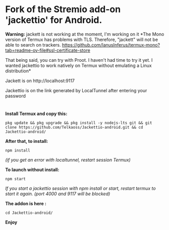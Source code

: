 # Fork of the Stremio add-on 'jackettio' for Android.

**Warning:** jackett is not working at the moment, I'm working on it
*The Mono version of Termux has problems with TLS. Therefore, "jackett" will not be able to search on trackers.
https://github.com/IanusInferus/termux-mono?tab=readme-ov-file#ssl-certificate-store

That being said, you can try with Proot. I haven't had time to try it yet. I wanted jackettio to work natively on Termux without emulating a Linux distribution*

Jackett is on http://localhost:9117

Jackettio is on the link generated by LocalTunnel after entering your password

#
**Install Termux and copy this:**
```
pkg update && pkg upgrade && pkg install -y nodejs-lts git && git clone https://github.com/Telkaoss/Jackettio-android.git && cd Jackettio-android/

```
**After that, to install:** 
```
npm install
```
*(if you get an error with localtunnel, restart session Termux)*

**To launch without install:**
```
npm start
```
*If you start a jackettio session with npm install or start, restart termux to start it again. (port 4000 and 9117 will be blocked)*

**The addon is here :**

```
cd Jackettio-android/
```
**Enjoy**


